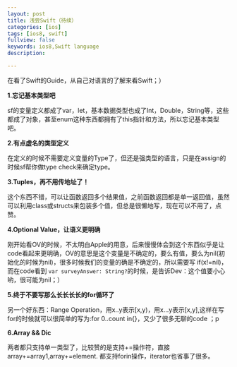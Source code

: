 ```yaml
---
layout: post
title: 浅尝Swift（待续）
categories: [ios]
tags: [ios8, swift]
fullview: false
keywords: ios8,Swift language
description: 

---
```


在看了Swift的Guide，从自己对语言的了解来看Swift；）

**1.忘记基本类型吧**

sf的变量定义都成了var，let，基本数据类型也成了Int，Double，String等，这些都成了对象，甚至enum这种东西都拥有了this指针和方法，所以忘记基本类型吧。

**2.有点虚名的类型定义**

在定义的时候不需要定义变量的Type了，但还是强类型的语言，只是在assign的时候sf帮你做type check来确定type。

**3.Tuples，再不用传地址了！**

这个东西不错，可以让函数返回多个结果值，之前函数返回都是单一返回值，虽然可以利用class或structs来包装多个值，但总是很懒地写，现在可以不用了，点赞。

**4.Optional Value，让语义更明确**

刚开始看OV的时候，不太明白Apple的用意，后来慢慢体会到这个东西似乎是让code看起来更明确，OV的意思是这个变量是不确定的，要么有值，要么为nil(初始化的时候为nil)，很多时候我们的变量的确是不确定的，所以需要写 if(x!=nil)，而在code看到 `var surveyAnswer: String?`的时候，是告诉Dev：这个值要小心哟，很可能为nil；）

**5.终于不要写那么长长长长的for循环了**

另一个好东西：Range Operation，用x..y表示[x,y)，用x...y表示[x,y],这样在写for的时候就可以很简单的写为:for 0..count in{}，又少了很多无聊的code ；p

**6.Array && Dic**

两者都只支持单一类型了，比较赞的是支持+=操作符，直接 array+=array1,array+=element. 都支持forin操作，iterator也省事了很多。


